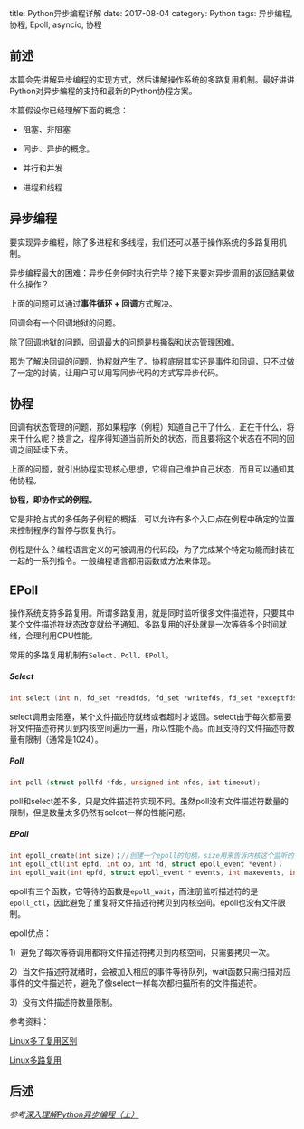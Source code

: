 title: Python异步编程详解
date: 2017-08-04
category: Python
tags: 异步编程, 协程, Epoll, asyncio, 协程

## 前述

本篇会先讲解异步编程的实现方式，然后讲解操作系统的多路复用机制。最好讲讲Python对异步编程的支持和最新的Python协程方案。

本篇假设你已经理解下面的概念：

- 阻塞、非阻塞

- 同步、异步的概念。

- 并行和并发

- 进程和线程

## 异步编程

要实现异步编程，除了多进程和多线程，我们还可以基于操作系统的多路复用机制。

异步编程最大的困难：异步任务何时执行完毕？接下来要对异步调用的返回结果做什么操作？

上面的问题可以通过**事件循环 + 回调**方式解决。

回调会有一个回调地狱的问题。

除了回调地狱的问题，回调最大的问题是栈撕裂和状态管理困难。

那为了解决回调的问题，协程就产生了。协程底层其实还是事件和回调，只不过做了一定的封装，让用户可以用写同步代码的方式写异步代码。

## 协程

回调有状态管理的问题，那如果程序（例程）知道自己干了什么，正在干什么，将来干什么呢？换言之，程序得知道当前所处的状态，而且要将这个状态在不同的回调之间延续下去。

上面的问题，就引出协程实现核心思想，它得自己维护自己状态，而且可以通知其他协程。

**协程，即协作式的例程。**

它是非抢占式的多任务子例程的概括，可以允许有多个入口点在例程中确定的位置来控制程序的暂停与恢复执行。

例程是什么？编程语言定义的可被调用的代码段，为了完成某个特定功能而封装在一起的一系列指令。一般编程语言都用函数或方法来体现。

## EPoll
操作系统支持多路复用。所谓多路复用，就是同时监听很多文件描述符，只要其中某个文件描述符状态改变就给予通知。多路复用的好处就是一次等待多个时间就绪，合理利用CPU性能。

常用的多路复用机制有`Select`、`Poll`、`EPoll`。

##### Select

```C
int select (int n, fd_set *readfds, fd_set *writefds, fd_set *exceptfds, struct timeval *timeout);
```

select调用会阻塞，某个文件描述符就绪或者超时才返回。select由于每次都需要将文件描述符拷贝到内核空间遍历一遍，所以性能不高。而且支持的文件描述符数量有限制（通常是1024）。

##### Poll

```C
int poll (struct pollfd *fds, unsigned int nfds, int timeout);
```
poll和select差不多，只是文件描述符实现不同。虽然poll没有文件描述符数量的限制，但是数量太多仍然有select一样的性能问题。

##### EPoll

```C
int epoll_create(int size)；//创建一个epoll的句柄，size用来告诉内核这个监听的数目一共有多大
int epoll_ctl(int epfd, int op, int fd, struct epoll_event *event)；
int epoll_wait(int epfd, struct epoll_event * events, int maxevents, int timeout);
```
epoll有三个函数，它等待的函数是`epoll_wait`，而注册监听描述符的是`epoll_ctl`，因此避免了重复将文件描述符拷贝到内核空间。epoll也没有文件限制。

epoll优点：

1）避免了每次等待调用都将文件描述符拷贝到内核空间，只需要拷贝一次。

2）当文件描述符就绪时，会被加入相应的事件等待队列，wait函数只需扫描对应事件的文件描述符，避免了像select一样每次都扫描所有的文件描述符。

3）没有文件描述符数量限制。

参考资料：

[Linux多了复用区别](https://www.cnblogs.com/anker/p/3265058.html)

[Linux多路复用](https://segmentfault.com/a/1190000003063859)

## 后述

*参考[深入理解Python异步编程（上）](https://mp.weixin.qq.com/s/GgamzHPyZuSg45LoJKsofA?)*